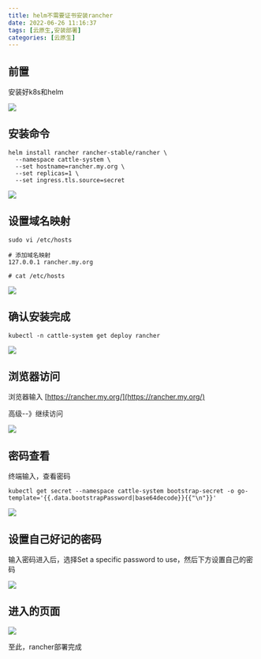 ```yaml
---
title: helm不需要证书安装rancher
date: 2022-06-26 11:16:37
tags: [云原生,安装部署]
categories: [云原生]
---
```


## 前置

安装好k8s和helm

![](https://img.huangge1199.cn/blog/inRancherByHelmNoCert/2022-06-26-16-48-16-image.png)

## 安装命令

```shell
helm install rancher rancher-stable/rancher \
  --namespace cattle-system \
  --set hostname=rancher.my.org \
  --set replicas=1 \
  --set ingress.tls.source=secret
```

![](https://img.huangge1199.cn/blog/inRancherByHelmNoCert/2022-06-26-16-49-50-image.png)

## 设置域名映射

```shell
sudo vi /etc/hosts

# 添加域名映射 
127.0.0.1 rancher.my.org

# cat /etc/hosts
```

![](https://img.huangge1199.cn/blog/inRancherByHelmNoCert/2022-06-26-16-51-20-image.png)

## 确认安装完成

```shell
kubectl -n cattle-system get deploy rancher
```

![](https://img.huangge1199.cn/blog/inRancherByHelmNoCert/2022-06-26-16-56-27-image.png)

## 浏览器访问

浏览器输入 [https://rancher.my.org/](https://rancher.my.org/)

高级--》继续访问

![](https://img.huangge1199.cn/blog/inRancherByHelmNoCert/2022-06-26-16-59-29-image.png)

## 密码查看

终端输入，查看密码

```shell
kubectl get secret --namespace cattle-system bootstrap-secret -o go-template='{{.data.bootstrapPassword|base64decode}}{{"\n"}}'
```

![](https://img.huangge1199.cn/blog/inRancherByHelmNoCert/2022-06-26-17-01-02-image.png)

## 设置自己好记的密码

输入密码进入后，选择Set a specific password to use，然后下方设置自己的密码

![](https://img.huangge1199.cn/blog/inRancherByHelmNoCert/2022-06-26-17-02-18-image.png)

## 进入的页面

![](https://img.huangge1199.cn/blog/inRancherByHelmNoCert/2022-06-26-17-04-28-image.png)

至此，rancher部署完成
